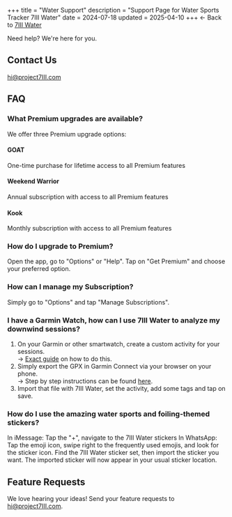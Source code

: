 +++
title = "Water Support"
description = "Support Page for Water Sports Tracker 7III Water"
date = 2024-07-18
updated = 2025-04-10
+++
← Back to [7III Water](/water)  

Need help? We're here for you.

## Contact Us
[hi@project7III.com](mailto:hi@project7III.com)

## FAQ

### What Premium upgrades are available?
We offer three Premium upgrade options:

#### GOAT  
One-time purchase for lifetime access to all Premium features

#### Weekend Warrior
Annual subscription with access to all Premium features

#### Kook
Monthly subscription with access to all Premium features

### How do I upgrade to Premium?
Open the app, go to "Options" or "Help". Tap on "Get Premium" and choose your preferred option.

### How can I manage my Subscription?
Simply go to "Options" and tap "Manage Subscriptions".

### I have a Garmin Watch, how can I use 7III Water to analyze my downwind sessions?
1. On your Garmin or other smartwatch, create a custom activity for your sessions.  
→ [Exact guide](https://www8.garmin.com/manuals/webhelp/GUID-C001C335-A8EC-4A41-AB0E-BAC434259F92/EN-US/GUID-7B574BD8-05BB-410D-9A2A-7646D0B037B6.html) on how to do this.
2. Simply export the GPX in Garmin Connect via your browser on your phone.  
→ Step by step instructions can be found [here](https://support.strava.com/hc/en-us/articles/216917807-Exporting-Files-from-Garmin-Connect).
3. Import that file with 7III Water, set the activity, add some tags and tap on save.

### How do I use the amazing water sports and foiling-themed stickers?
In iMessage: Tap the "+", navigate to the 7III Water stickers
In WhatsApp: Tap the emoji icon, swipe right to the frequently used emojis, and look for the sticker icon. Find the 7III Water sticker set, then import the sticker you want. The imported sticker will now appear in your usual sticker location.

## Feature Requests
We love hearing your ideas! Send your feature requests to [hi@project7III.com](mailto:hi@project7III.com).